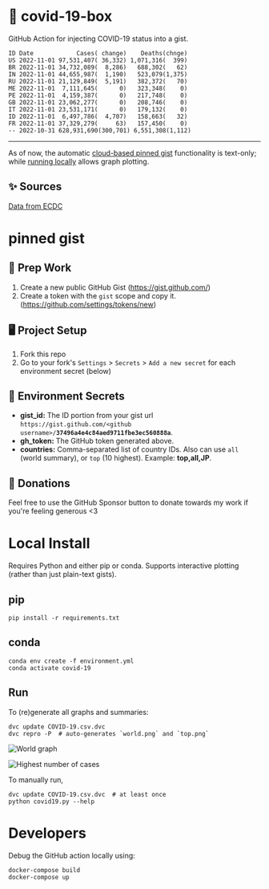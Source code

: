 # 🏥 covid-19-box

GitHub Action for injecting COVID-19 status into a gist.

```
ID Date            Cases( change)    Deaths(chnge)
US 2022-11-01 97,531,407( 36,332) 1,071,316(  399)
BR 2022-11-01 34,732,089(  8,286)   688,302(   62)
IN 2022-11-01 44,655,987(  1,190)   523,079(1,375)
RU 2022-11-01 21,129,849(  5,191)   382,372(   70)
ME 2022-11-01  7,111,645(      0)   323,348(    0)
PE 2022-11-01  4,159,387(      0)   217,748(    0)
GB 2022-11-01 23,062,277(      0)   208,746(    0)
IT 2022-11-01 23,531,171(      0)   179,132(    0)
ID 2022-11-01  6,497,786(  4,707)   158,663(   32)
FR 2022-11-01 37,329,279(     63)   157,450(    0)
-- 2022-10-31 628,931,690(300,701) 6,551,308(1,112)
```

---

As of now, the automatic [cloud-based pinned gist](#pinned-gist) functionality is text-only;
while [running locally](#local-install) allows graph plotting.

## ✨ Sources

[Data from ECDC](https://www.ecdc.europa.eu/en/publications-data/download-todays-data-geographic-distribution-covid-19-cases-worldwide)

# pinned gist

## 🎒 Prep Work
1. Create a new public GitHub Gist (https://gist.github.com/)
1. Create a token with the `gist` scope and copy it. (https://github.com/settings/tokens/new)

## 🖥 Project Setup
1. Fork this repo
1. Go to your fork's `Settings` > `Secrets` > `Add a new secret` for each environment secret (below)

## 🤫 Environment Secrets
- **gist_id:** The ID portion from your gist url `https://gist.github.com/<github username>/`**`37496a4e4c84aed9711fbe3ec560888a`**.
- **gh_token:** The GitHub token generated above.
- **countries:** Comma-separated list of country IDs. Also can use `all` (world summary), or `top` (10 highest). Example: **top,all,JP**.

## 💸 Donations

Feel free to use the GitHub Sponsor button to donate towards my work if you're feeling generous <3

# Local Install

Requires Python and either pip or conda. Supports interactive plotting (rather than just plain-text gists).

## pip

```
pip install -r requirements.txt
```

## conda

```
conda env create -f environment.yml
conda activate covid-19
```

## Run

To (re)generate all graphs and summaries:

```
dvc update COVID-19.csv.dvc
dvc repro -P  # auto-generates `world.png` and `top.png`
```

![World graph](world.png)

![Highest number of cases](top.png)

To manually run,

```
dvc update COVID-19.csv.dvc  # at least once
python covid19.py --help
```

# Developers

Debug the GitHub action locally using:

```
docker-compose build
docker-compose up
```
